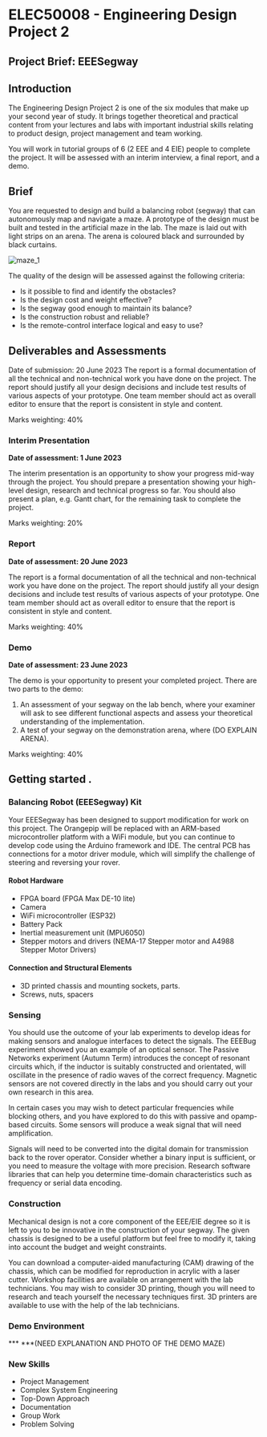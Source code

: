# ELEC50008 - Engineering Design Project 2
## Project Brief: EEESegway
## Introduction

The Engineering Design Project 2 is one of the six modules that make up your second year of study. It brings together theoretical and practical content from your lectures and labs with important industrial skills relating to product design, project management and team working.

You will work in tutorial groups of 6 (2 EEE and 4 EIE) people to complete the project. It will be assessed with an interim interview, a final report, and a demo.

## Brief

You are requested to design and build a balancing robot (segway) that can autonomously map and navigate a maze. A prototype of the design must be built and tested in the artificial maze in the lab. The maze is laid out with light strips on an arena. The arena is coloured black and surrounded by black curtains.

![maze_1](https://github.com/hakanmerdan/EEESegway/assets/85967283/96d75358-97a4-448e-8e47-b80029e69f10)

The quality of the design will be assessed against the following criteria:
-	Is it possible to find and identify the obstacles?
-	Is the design cost and weight effective?
-	Is the segway good enough to maintain its balance?
-	Is the construction robust and reliable?
-	Is the remote-control interface logical and easy to use?


## Deliverables and Assessments

Date of submission: 20 June 2023 
The report is a formal documentation of all the technical and non-technical work you have done on the project. The report should justify all your design decisions and include test results of various aspects of your prototype. One team member should act as overall editor to ensure that the report is consistent in style and content.

Marks weighting: 40%

### Interim Presentation
**Date of assessment:  1 June 2023**

The interim presentation is an opportunity to show your progress mid-way through the project. You should prepare a presentation showing your high-level design, research and technical progress so far. You should also present a plan, e.g. Gantt chart, for the remaining task to complete the project.

Marks weighting: 20%

### Report
**Date of assessment:  20 June 2023**

The report is a formal documentation of all the technical and non-technical work you have done on the project. The report should justify all your design decisions and include test results of various aspects of your prototype. One team member should act as overall editor to ensure that the report is consistent in style and content.

Marks weighting: 40%

### Demo
**Date of assessment:  23 June 2023**

The demo is your opportunity to present your completed project. There are two parts to the demo:
1.	An assessment of your segway on the lab bench, where your examiner will ask to see different functional aspects and assess your theoretical understanding of the implementation.
2.	A test of your segway on the demonstration arena, where (DO EXPLAIN ARENA).

Marks weighting: 40%

## Getting started	.
### Balancing Robot (EEESegway) Kit

Your EEESegway has been designed to support modification for work on this project. The Orangepip will be replaced with an ARM-based microcontroller platform with a WiFi module, but you can continue to develop code using the Arduino framework and IDE.
The central PCB has connections for a motor driver module, which will simplify the challenge of steering and reversing your rover.

#### Robot Hardware

-	FPGA board (FPGA Max DE-10 lite)
-	Camera
-	WiFi microcontroller (ESP32)
-	Battery Pack 
-	Inertial measurement unit (MPU6050)
-	Stepper motors and drivers (NEMA-17 Stepper motor and A4988 Stepper Motor Drivers)

#### Connection and Structural Elements 

-	3D printed chassis and mounting sockets, parts.
-	Screws, nuts, spacers

		
### Sensing
You should use the outcome of your lab experiments to develop ideas for making sensors and analogue interfaces to detect the signals.
The EEEBug experiment showed you an example of an optical sensor.
The Passive Networks experiment (Autumn Term) introduces the concept of resonant circuits which, if the inductor is suitably constructed and orientated, will oscillate in the presence of radio waves of the correct frequency.
Magnetic sensors are not covered directly in the labs and you should carry out your own research in this area.
			
In certain cases you may wish to detect particular frequencies while blocking others, and you have explored to do this with passive and opamp-based circuits.
Some sensors will produce a weak signal that will need amplification.

Signals will need to be converted into the digital domain for transmission back to the rover operator.
Consider whether a binary input is sufficient, or you need to measure the voltage with more precision.
Research software libraries that can help you determine time-domain characteristics such as frequency or serial data encoding.
			
### Construction
Mechanical design is not a core component of the EEE/EIE degree so it is left to you to be innovative in the construction of your segway.
The given chassis is designed to be a useful platform but feel free to modify it, taking into account the budget and weight constraints.
			
You can download a computer-aided manufacturing (CAM) drawing of the chassis, which can be modified for reproduction in acrylic with a laser cutter.
Workshop facilities are available on arrangement with the lab technicians.
You may wish to consider 3D printing, though you will need to research and teach yourself the necessary techniques first.
3D printers are available to use with the help of the lab technicians.	

### Demo Environment

*** ***(NEED EXPLANATION AND PHOTO OF THE DEMO MAZE)


### New Skills

-	Project Management
-	Complex System Engineering
-	Top-Down Approach
-	Documentation
-	Group Work
-	Problem Solving

